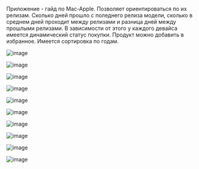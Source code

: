 Приложение - гайд по Mac-Apple. Позволяет ориентироваться по их релизам. Сколько дней прошло с поледнего релиза модели, сколько в среднем дней проходит между релизами и разница дней между прошлыми релизами. В зависимости от этого у каждого девайса имеется динамический статус покупки. 
Продукт можно добавить в избранное.
Имеется сортировка по годам.

![image](https://user-images.githubusercontent.com/67408020/112721301-4b322100-8eea-11eb-8557-ba230ee31ff2.png)


![image](https://user-images.githubusercontent.com/67408020/112721544-897c1000-8eeb-11eb-85d6-5944c89bb510.png)



![image](https://user-images.githubusercontent.com/67408020/112721556-9a2c8600-8eeb-11eb-9d5c-b0c27eb896ab.png)

![image](https://user-images.githubusercontent.com/67408020/112721946-d82aa980-8eed-11eb-8f95-52c518fe3a82.png)



![image](https://user-images.githubusercontent.com/67408020/112721567-ab759280-8eeb-11eb-8cb1-43df93e5899d.png)


![image](https://user-images.githubusercontent.com/67408020/112721576-b6c8be00-8eeb-11eb-838c-961d7d3dde6b.png)

![image](https://user-images.githubusercontent.com/67408020/112721699-8fbebc00-8eec-11eb-9adc-e7041d5cd1bc.png)



![image](https://user-images.githubusercontent.com/67408020/112721915-a285c080-8eed-11eb-8e4d-39fc99ba2af1.png)


![image](https://user-images.githubusercontent.com/67408020/112721845-4327b080-8eed-11eb-9f5f-1214f285e480.png)

![image](https://user-images.githubusercontent.com/67408020/112721871-68b4ba00-8eed-11eb-9391-c33fc5c82d03.png)

